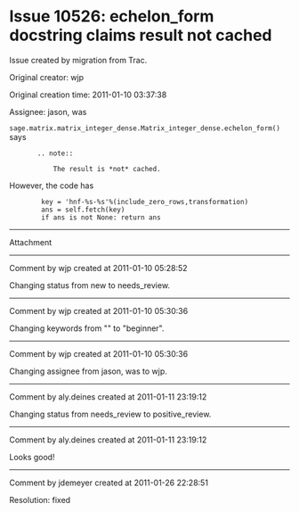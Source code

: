 # Issue 10526: echelon_form docstring claims result not cached

Issue created by migration from Trac.

Original creator: wjp

Original creation time: 2011-01-10 03:37:38

Assignee: jason, was

`sage.matrix.matrix_integer_dense.Matrix_integer_dense.echelon_form()` says


```
       .. note::

           The result is *not* cached.
```


However, the code has


```
        key = 'hnf-%s-%s'%(include_zero_rows,transformation)
        ans = self.fetch(key)
        if ans is not None: return ans
```



---

Attachment


---

Comment by wjp created at 2011-01-10 05:28:52

Changing status from new to needs_review.


---

Comment by wjp created at 2011-01-10 05:30:36

Changing keywords from "" to "beginner".


---

Comment by wjp created at 2011-01-10 05:30:36

Changing assignee from jason, was to wjp.


---

Comment by aly.deines created at 2011-01-11 23:19:12

Changing status from needs_review to positive_review.


---

Comment by aly.deines created at 2011-01-11 23:19:12

Looks good!


---

Comment by jdemeyer created at 2011-01-26 22:28:51

Resolution: fixed
